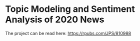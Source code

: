 # Topic Modeling and Sentiment Analysis of 2020 News

The project can be read here: https://rpubs.com/JPS/810988
